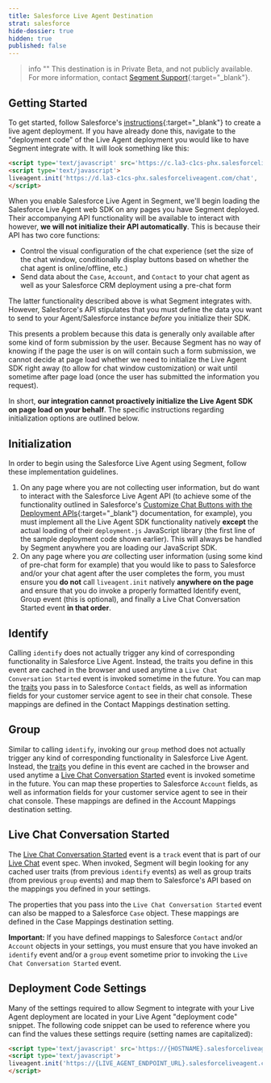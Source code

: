 ```yaml
---
title: Salesforce Live Agent Destination
strat: salesforce
hide-dossier: true
hidden: true
published: false
---
```


> info ""
> This destination is in Private Beta, and not publicly available. For more information, contact [Segment Support](https://segment.com/help/contact/){:target="_blank"}.

## Getting Started

To get started, follow Salesforce's [instructions](https://help.salesforce.com/articleView?id=live_agent_create_deployments.htm&type=5){:target="_blank"} to create a live agent deployment. If you have already done this, navigate to the "deployment code" of the Live Agent deployment you would like to have Segment integrate with. It will look something like this:

```html
<script type='text/javascript' src='https://c.la3-c1cs-phx.salesforceliveagent.com/content/g/js/42.0/deployment.js'></script>
<script type='text/javascript'>
liveagent.init('https://d.la3-c1cs-phx.salesforceliveagent.com/chat', '1111D00000000FT', '00D3D000000FObV');
</script>
```

When you enable Salesforce Live Agent in Segment, we'll begin loading the Salesforce Live Agent web SDK on any pages you have Segment deployed. Their accompanying API functionality will be available to interact with however, **we will not initialize their API automatically**. This is because their API has two core functions:

- Control the visual configuration of the chat experience (set the size of the chat window, conditionally display buttons based on whether the chat agent is online/offline, etc.)
- Send data about the `Case`, `Account`, and `Contact` to your chat agent as well as your Salesforce CRM deployment using a pre-chat form

The latter functionality described above is what Segment integrates with. However, Salesforce's API stipulates that you must define the data you want to send to your Agent/Salesforce instance *before* you initialize their SDK.

This presents a problem because this data is generally only available after some kind of form submission by the user. Because Segment has no way of knowing if the page the user is on will contain such a form submission, we cannot decide at page load whether we need to initialize the Live Agent SDK right away (to allow for chat window customization) or wait until sometime after page load (once the user has submitted the information you request).

In short, **our integration cannot proactively initialize the Live Agent SDK on page load on your behalf**. The specific instructions regarding initialization options are outlined below.

## Initialization
In order to begin using the Salesforce Live Agent using Segment, follow these implementation guidelines.

1. On any page where you are not collecting user information, but do want to interact with the Salesforce Live Agent API (to achieve some of the functionality outlined in Salesforce's [Customize Chat Buttons with the Deployment APIs](https://developer.salesforce.com/docs/atlas.en-us.live_agent_dev.meta/live_agent_dev/live_agent_chat_buttons_API.htm){:target="_blank"} documentation, for example), you must implement all the Live Agent SDK functionality natively **except** the actual loading of their `deployment.js` JavaScript library (the first line of the sample deployment code shown earlier). This will always be handled by Segment anywhere you are loading our JavaScript SDK.
2. On any page where you *are* collecting user information (using some kind of pre-chat form for example) that you would like to pass to Salesforce and/or your chat agent after the user completes the form, you must ensure you **do not** call `liveagent.init` natively **anywhere on the page** and ensure that you do invoke a properly formatted Identify event, Group event (this is optional), and finally a Live Chat Conversation Started event **in that order**.

## Identify
Calling `identify` does not actually trigger any kind of corresponding functionality in Salesforce Live Agent. Instead, the traits you define in this event are cached in the browser and used anytime a `Live Chat Conversation Started` event is invoked sometime in the future. You can map the [traits](/docs/connections/spec/identify/#traits) you pass in to Salesforce `Contact` fields, as well as information fields for your customer service agent to see in their chat console. These mappings are defined in the Contact Mappings destination setting.

## Group
Similar to calling `identify`, invoking our `group` method does not actually trigger any kind of corresponding functionality in Salesforce Live Agent. Instead, the [traits](/docs/connections/spec/group/#traits) you define in this event are cached in the browser and used anytime a [Live Chat Conversation Started](/docs/connections/destinations/catalog/salesforce-live-agent/#live-chat-conversation-started) event is invoked sometime in the future. You can map these properties to Salesforce `Account` fields, as well as information fields for your customer service agent to see in their chat console. These mappings are defined in the Account Mappings destination setting.

## Live Chat Conversation Started
The [Live Chat Conversation Started](/docs/connections/spec/live-chat/#live-chat-conversation-started) event is a `track` event that is part of our [Live Chat](/docs/connections/spec/live-chat/) event spec. When invoked, Segment will begin looking for any cached user traits (from previous `identify` events) as well as group traits (from previous `group` events) and map them to Salesforce's API based on the mappings you defined in your settings.

The properties that you pass into the `Live Chat Conversation Started` event can also be mapped to a Salesforce `Case` object. These mappings are defined in the Case Mappings destination setting.

**Important:** If you have defined mappings to Salesforce `Contact` and/or `Account` objects in your settings, you must ensure that you have invoked an `identify` event and/or a `group` event sometime prior to invoking the `Live Chat Conversation Started` event.

## Deployment Code Settings
Many of the settings required to allow Segment to integrate with your Live Agent deployment are located in your Live Agent "deployment code" snippet. The following code snippet can be used to reference where you can find the values these settings require (setting names are capitalized):

```html
<script type='text/javascript' src='https://{HOSTNAME}.salesforceliveagent.com/content/g/js/42.0/deployment.js'></script>
<script type='text/javascript'>
liveagent.init('https://{LIVE_AGENT_ENDPOINT_URL}.salesforceliveagent.com/chat', {DEPLOYMENT_ID}, {ORG_ID});
</script>
```

